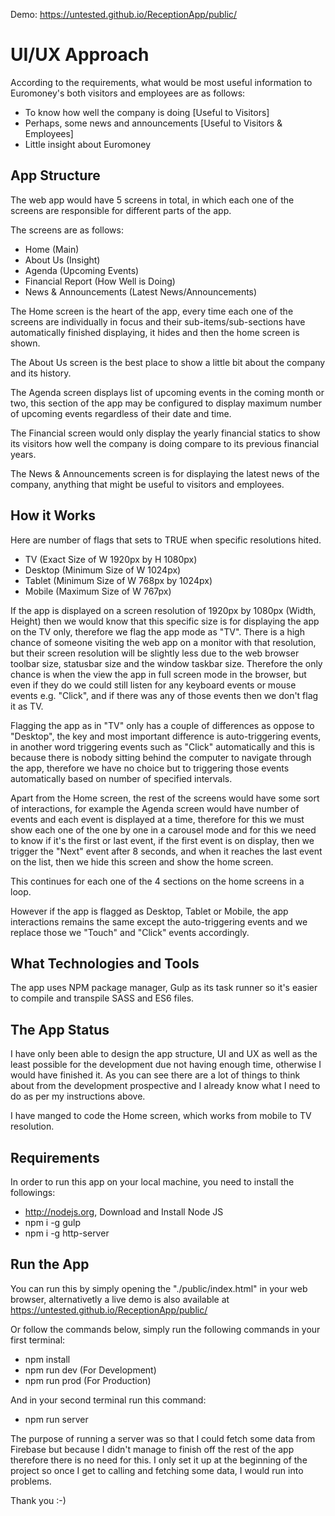 Demo: https://untested.github.io/ReceptionApp/public/

# UI/UX Approach 

According to the requirements, what would be most useful information to Euromoney's both visitors and employees are as follows:

- To know how well the company is doing [Useful to Visitors]
- Perhaps, some news and announcements [Useful to Visitors & Employees]
- Little insight about Euromoney

## App Structure

The web app would have 5 screens in total, in which each one of the screens are responsible for different parts of the app.

The screens are as follows:
- Home (Main)
- About Us (Insight)
- Agenda (Upcoming Events)
- Financial Report (How Well is Doing)
- News & Announcements (Latest News/Announcements)

The Home screen is the heart of the app, every time each one of the screens are individually in focus and their sub-items/sub-sections have automatically finished displaying, it hides and then the home screen is shown.

The About Us screen is the best place to show a little bit about the company and its history.

The Agenda screen displays list of upcoming events in the coming month or two, this section of the app may be configured to display maximum number of upcoming events regardless of their date and time.

The Financial screen would only display the yearly financial statics to show its visitors how well the company is doing compare to its previous financial years.

The News & Announcements screen is for displaying the latest news of the company, anything that might be useful to visitors and employees.

## How it Works

Here are number of flags that sets to TRUE when specific resolutions hited.

- TV (Exact Size of W 1920px by H 1080px)
- Desktop (Minimum Size of W 1024px)
- Tablet (Minimum Size of W 768px by 1024px)
- Mobile (Maximum Size of W 767px)

If the app is displayed on a screen resolution of 1920px by 1080px (Width, Height) then we would know that this specific size is for displaying the app on the TV only, therefore we flag the app mode as "TV". There is a high chance of someone visiting the web app on a monitor with that resolution, but their screen resolution will be slightly less due to the web browser toolbar size, statusbar size and the window taskbar size. Therefore the only chance is when the view the app in full screen mode in the browser, but even if they do we could still listen for any keyboard events or mouse events e.g. "Click", and if there was any of those events then we don't flag it as TV.

Flagging the app as in "TV" only has a couple of differences as oppose to "Desktop", the key and most important difference is auto-triggering events, in another word triggering events such as "Click" automatically and this is because there is nobody sitting behind the computer to navigate through the app, therefore we have no choice but to triggering those events automatically based on number of specified intervals.

Apart from the Home screen, the rest of the screens would have some sort of interactions, for example the Agenda screen would have number of events and each event is displayed at a time, therefore for this we must show each one of the one by one in a carousel mode and for this we need to know if it's the first or last event, if the first event is on display, then we trigger the "Next" event after 8 seconds, and when it reaches the last event on the list, then we hide this screen and show the home screen.

This continues for each one of the 4 sections on the home screens in a loop.

However if the app is flagged as Desktop, Tablet or Mobile, the app interactions remains the same except the auto-triggering events and we replace those we "Touch" and "Click" events accordingly.

## What Technologies and Tools

The app uses NPM package manager, Gulp as its task runner so it's easier to compile and transpile SASS and ES6 files.

## The App Status

I have only been able to design the app structure, UI and UX as well as the least possible for the development due not having enough time, otherwise I would have finished it. As you can see there are a lot of things to think about from the development prospective and I already know what I need to do as per my instructions above.

I have manged to code the Home screen, which works from mobile to TV resolution.

## Requirements

In order to run this app on your local machine, you need to install the followings:

- http://nodejs.org, Download and Install Node JS
- npm i -g gulp
- npm i -g http-server

## Run the App

You can run this by simply opening the "./public/index.html" in your web browser, alternativetly a live demo is also available at https://untested.github.io/ReceptionApp/public/

Or follow the commands below, simply run the following commands in your first terminal:

- npm install
- npm run dev (For Development)
- npm run prod (For Production)

And in your second terminal run this command:

- npm run server

The purpose of running a server was so that I could fetch some data from Firebase but because I didn't manage to finish off the rest of the app therefore there is no need for this. I only set it up at the beginning of the project so once I get to calling and fetching some data, I would run into problems.

Thank you :-)